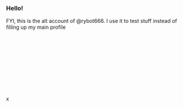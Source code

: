 ### Hello!
FYI, this is the alt account of @rybot666. I use it to test stuff instead of filling up my main profile

<svg>
  <p>x</p>
</svg>
